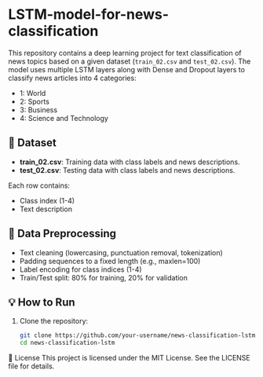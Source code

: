 # LSTM-model-for-news-classification
This repository contains a deep learning project for text classification of news topics based on a given dataset (`train_02.csv` and `test_02.csv`). The model uses multiple LSTM layers along with Dense and Dropout layers to classify news articles into 4 categories:  
- 1: World  
- 2: Sports  
- 3: Business  
- 4: Science and Technology  

## 📂 Dataset

- **train_02.csv**: Training data with class labels and news descriptions.
- **test_02.csv**: Testing data with class labels and news descriptions.

Each row contains:
- Class index (1-4)
- Text description

## 🧪 Data Preprocessing
- Text cleaning (lowercasing, punctuation removal, tokenization)
- Padding sequences to a fixed length (e.g., maxlen=100)
- Label encoding for class indices (1-4)
- Train/Test split: 80% for training, 20% for validation

## 💡 How to Run

1. Clone the repository:
   ```bash
   git clone https://github.com/your-username/news-classification-lstm.git
   cd news-classification-lstm

📄 License
This project is licensed under the MIT License. See the LICENSE file for details.
